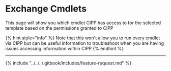 # Exchange Cmdlets

This page will show you which cmdlet CIPP has access to for the selected template based on the permissions granted to CIPP

{% hint style="info" %}
Note that this won't allow you to run every cmdlet via CIPP but can be useful information to troubleshoot when you are having issues accessing information within CIPP
{% endhint %}

***

{% include "../../../.gitbook/includes/feature-request.md" %}
